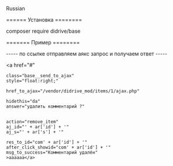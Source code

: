 Russian

====== Установка ========

composer require didrive/base

======= Пример ========

----- по ссылке отправляем аякс запрос и получаем ответ -----

<a href="#" 

    class="base__send_to_ajax" 
    style="float:right;" 

    href_to_ajax="/vendor/didrive_mod/items/1/ajax.php" 

    hidethis="da" 
    answer="удалить комментарий ?" 


    action="remove_item" 
    aj_id="' + ar['id'] + '" 
    aj_s="' + ar['s'] + '" 

    res_to_id="com' + ar['id'] + '" 
    after_click_showid="com' + ar['id'] + '" 
    msg_to_success="Комментарий удалён" 
    >aaaaaa</a>
<div id="com' + ar['id'] + '" style="display:none;"></div>
